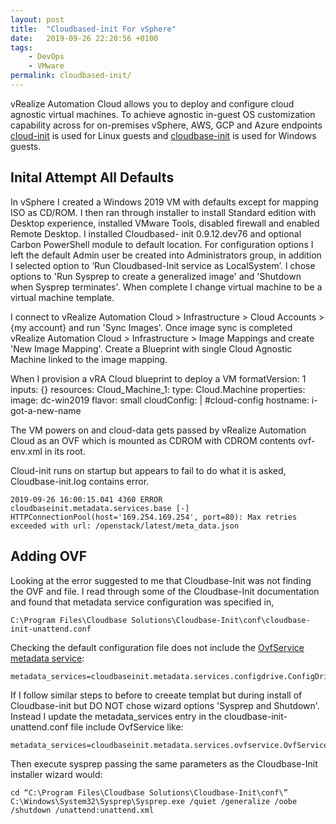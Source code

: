 ```yaml
---
layout: post
title:  "Cloudbased-init For vSphere"
date:   2019-09-26 22:20:56 +0100
tags:
    - DevOps
    - VMware
permalink: cloudbased-init/
---
```

vRealize Automation Cloud allows you to deploy and configure cloud agnostic virtual machines. To achieve agnostic in-guest OS customization capability across for on-premises vSphere, AWS, GCP and Azure endpoints [cloud-init](https://cloud-init.io/) is used for Linux guests and [cloudbase-init](https://cloudbase.it/cloudbase-init/) is used for Windows guests.

## Inital Attempt All Defaults
In vSphere I created a Windows 2019 VM with defaults except for mapping ISO as CD/ROM. I then ran through installer to install Standard edition with Desktop experience, installed VMware Tools, disabled firewall and enabled Remote Desktop. I installed Cloudbased- init 0.9.12.dev76 and optional Carbon PowerShell module to default location. For configuration options I left the default Admin user be created into Administrators group, in addition I selected option to ‘Run Cloudbased-Init service as LocalSystem’. I chose options to 'Run Sysprep to create a generalized image' and 'Shutdown when Sysprep terminates'. When complete I change virtual machine to be a virtual machine template.
 
I connect to vRealize Automation Cloud > Infrastructure > Cloud Accounts > {my account} and run 'Sync Images'.  Once image sync is completed vRealize Automation Cloud > Infrastructure > Image Mappings and create 'New Image Mapping'. Create a Blueprint with single Cloud Agnostic Machine linked to the image mapping.

When I provision a vRA Cloud blueprint to deploy a VM
    formatVersion: 1
    inputs: {}
    resources:
    Cloud_Machine_1:
        type: Cloud.Machine
        properties:
        image: dc-win2019
        flavor: small
        cloudConfig: |
          #cloud-config
          hostname: i-got-a-new-name
 
The VM powers on and cloud-data gets passed by vRealize Automation Cloud as an OVF which is mounted as CDROM with CDROM contents ovf-env.xml in its root.
 
Cloud-init runs on startup but appears to fail to do what it is asked, Cloudbase-init.log contains error.
```
2019-09-26 16:00:15.041 4360 ERROR cloudbaseinit.metadata.services.base [-] HTTPConnectionPool(host='169.254.169.254', port=80): Max retries exceeded with url: /openstack/latest/meta_data.json
```
 
## Adding OVF 
Looking at the error suggested to me that Cloudbase-Init was not finding the OVF and file. I read through some of the Cloudbase-Init documentation and found that metadata service configuration was specified in,

```
C:\Program Files\Cloudbase Solutions\Cloudbase-Init\conf\cloudbase-init-unattend.conf
```

Checking the default configuration file does not include the [OvfService metadata service](https://cloudbase-init.readthedocs.io/en/latest/services.html):

```
metadata_services=cloudbaseinit.metadata.services.configdrive.ConfigDriveService,cloudbaseinit.metadata.services.httpservice.HttpService,cloudbaseinit.metadata.services.ec2service.EC2Service,cloudbaseinit.metadata.services.maasservice.MaaSHttpService
```

If I follow similar steps to before to creeate templat but during install of Cloudbase-init but DO NOT chose wizard options 'Sysprep and Shutdown'.  Instead I update the metadata_services entry in the cloudbase-init-unattend.conf file include OvfService like:

```
metadata_services=cloudbaseinit.metadata.services.ovfservice.OvfService,cloudbaseinit.metadata.services.configdrive.ConfigDriveService,cloudbaseinit.metadata.services.httpservice.HttpService,cloudbaseinit.metadata.services.ec2service.EC2Service,cloudbaseinit.metadata.services.maasservice.MaaSHttpService
```

Then execute sysprep passing the same parameters as the Cloudbase-Init installer wizard would:

```
cd “C:\Program Files\Cloudbase Solutions\Cloudbase-Init\conf\”
C:\Windows\System32\Sysprep\Sysprep.exe /quiet /generalize /oobe /shutdown /unattend:unattend.xml
```